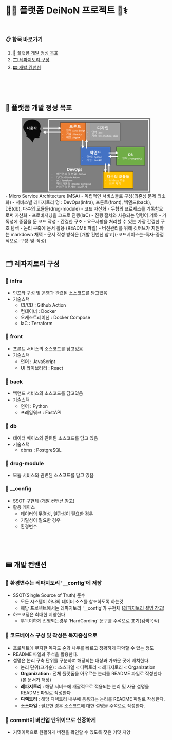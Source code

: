 # 🤖🧠 플랫폼 DeiNoN 프로젝트 🧬⚕️
<br>

### 📋 항목 바로가기
1. [🎯 플랫폼 개발 정성 목표](#-플랫폼-개발-정성-목표)
2. [🗂 레파지토리 구성](#-레파지토리-구성)
3. [📟 개발 컨밴션](#-개발-컨밴션)

<br><br><br>



## 🎯 플랫폼 개발 정성 목표
<img src="./assets/msa.png" width="400" style="display: block; margin: auto;" />
- Micro Service Architecture (MSA)
    - 독립적인 서비스들로 구성(의존성 문제 최소화)
    - 서비스별 레파지토리 명 : DevOps(infra), 프론트(front), 백엔드(back), DB(db), 다수의 모듈들(drug-module)
- 코드 자산화
    - 무형의 프로세스를 기록함으로써 자산화
        - 프로비저닝을 코드로 진행(IaC)
        - 진행 절차와 사용되는 명령어 기록
    - 가독성에 중점을 둔 코드 작성
- 간결한 구조
    - 요구사항을 처리할 수 있는 가장 간결한 구조 탐색 
    - 논리 구축에 문서 활용 (README 파일)
        - 버전관리를 위해 깃허브가 지원하는 markdown 채택
        - 문서 작성 방식은 [개발 컨밴션 참고](-코드베이스는-독자-중점적으로-구성-및-작성)
<br><br>

## 🗂 레파지토리 구성
### 🔸 infra
- 인프라 구성 및 운영과 관련된 소스코드를 담고있음
- 기술스택
    - CI/CD : Github Action 
    - 컨테이너 : Docker
    - 오케스트레이션 : Docker Compose
    - IaC : Terraform

### 🔸 front
- 프론트 서비스의 소스코드를 담고있음
- 기술스택
    - 언어 : JavaScript
    - UI 라이브러리 : React

### 🔸 back 
- 백앤드 서비스의 소스코드를 담고있음
- 기술스택
    - 언어 : Python
    - 프레임워크 : FastAPI

### 🔸 db
- 데이터 베이스와 관련된 소스코드를 담고 있음
- 기술스택
  - dbms : PostgreSQL

### 🔸 drug-module
- 모듈 서비스와 관련된 소스코드를 담고 있음

### 🔸 __config
- SSOT 구현체 ([개발 컨밴션 참고](#-환경변수는-'__config'-레파지토리에-저장한다))
- 활용 케이스
    - 데이터의 무결성, 일관성이 필요한 경우
    - 기밀성이 필요한 경우
    - 환경변수

<br><br><br>

## 📟 개발 컨밴션
### 🔹 환경변수는 레파지토리 '__config'에 저장
- SSOT(Single Source of Truth) 준수
    - 모든 시스템이 하나의 데이터 소스를 참조하도록 하는것
    - 해당 프로젝트에서는 레파지토리 '__config'가 구현체 ([레파지토리 설명 참고](#-__config))
- 하드코딩은 최대한 지양한다
    - 부득이하게 진행되는경우 'HardCording' 문구를 주석으로 표기(검색목적)


### 🔹 코드베이스 구성 및 작성은 독자중심으로
- 프로젝트에 무지한 독자도 숲과 나무를 빠르고 정확하게 파악할 수 있는 정도
- README 파일과 주석을 활용한다.
- 설명은 논리 구축 단위를 구분하여 해당되는 대상과 가까운 곳에 배치한다.
    - 논리 단위(크기순) : 소스파일 < 디렉토리 < 레파지토리 < Organization
    - **Organization** : 전체 플랫폼을 아우르는 논리를 README 파일로 작성한다(본 문서가 해당)
    - **레파지토리** : 해당 서비스에 개괄적으로 적용되는 논리 및 사용 설명을 README 파일로 작성한다
    - **디렉토리** : 해당 디렉토리 내부에 통용되는 논리를 README 파일로 작성한다.
    - **소스파일** : 필요한 경우 소스코드에 대한 설명을 주석으로 작성한다. 

### 🔹 commit이 버전업 단위이므로 신중하게
- 커밋이력으로 원활하게 버전을 확인할 수 있도록 잦은 커밋 지양


<br><br>